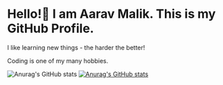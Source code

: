 # Hello!👋  I am Aarav Malik. This is my GitHub Profile.
I like learning new things - the harder the better!

Coding is one of my many hobbies.

![Anurag's GitHub stats](https://github-readme-stats.vercel.app/api?username=anuraghazra&show_icons=true&theme=radical)
[![Anurag's GitHub stats](https://github-readme-stats.vercel.app/api?username=aarav-malik)](https://github.com/anuraghazra/github-readme-stats)
